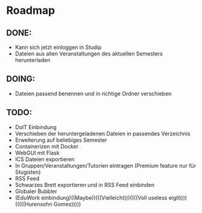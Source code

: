 # Roadmap

## DONE:
- Kann sich jetzt einloggen in Studip
- Dateien aus allen Veranstaltungen des aktuellen Semesters herunterladen
## DOING:
- Dateien passend benennen und in richtige Ordner verschieben

## TODO:
- DoIT Einbindung
- Verschieben der heruntergeladenen Dateien in passendes Verzeichnis
- Erweiterung auf beliebiges Semester
- Containerizen mit Docker
- WebGUI mit Flask
- ICS Dateien exportieren
- In Gruppen/Veranstaltungen/Tutorien eintragen (Premium feature nur für Stugisten)
- RSS Feed
- Schwarzes Brett exportieren und in RSS Feed einbinden
- Globaler Bubbler
- (EduWork einbindung)((Maybe))(((Vielleicht)))((((Voll useless eigtl))))(((((Hurensohn Gomes)))))